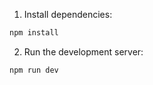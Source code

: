 1. Install dependencies:

```bash
npm install
```

2. Run the development server:

```bash
npm run dev
```

